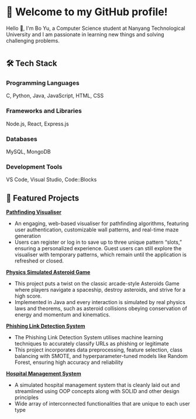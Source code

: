 # 🌟 **Welcome to my GitHub profile!**
Hello 👋, I'm Bo Yu, a Computer Science student at Nanyang Technological University and I am passionate in learning new things and solving challenging problems.
#

## 🛠️ Tech Stack
### Programming Languages
C, Python, Java, JavaScript, HTML, CSS
### Frameworks and Libraries
Node.js, React, Express.js
### Databases
MySQL, MongoDB
### Development Tools
VS Code, Visual Studio, Code::Blocks
  
## 🚀 Featured Projects
[**Pathfinding Visualiser**](https://github.com/NomadicSasquatch/pathfinder)
- An engaging, web-based visualiser for pathfinding algorithms, featuring user authentication, customizable wall patterns, and real-time maze generation
- Users can register or log in to save up to three unique pattern “slots,” ensuring a personalized experience. Guest users can still explore the visualiser with temporary patterns, which remain until the application is refreshed or closed.

[**Physics Simulated Asteroid Game**](https://github.com/NomadicSasquatch/Asteroids)
- This project puts a twist on the classic arcade-style Asteroids Game where players navigate a spaceship, destroy asteroids, and strive for a high score.
- Implemented in Java and every interaction is simulated by real physics laws and theorems, such as asteroid collisions obeying conservation of energy and momentum and kinematics.

[**Phishing Link Detection System**](https://github.com/NomadicSasquatch/Phishing-Link-Detection)
- The Phishing Link Detection System utilises machine learning techniques to accurately classify URLs as phishing or legitimate
- This project incorporates data preprocessing, feature selection, class balancing with SMOTE, and hyperparameter-tuned models like Random Forest, ensuring high accuracy and reliability

[**Hospital Management System**](https://github.com/NomadicSasquatch/SC2002-Hospital-Management-System)
- A simulated hospital management system that is cleanly laid out and streamlined using OOP concepts along with SOLID and other design principles 
- Wide array of interconnected functionalities that are unique to each user type
